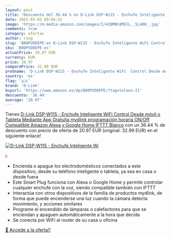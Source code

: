 ```yaml
---
layout: post
title: 'Descuento del 36.44 % en D-Link DSP-W115 - Enchufe Inteligente Wi'
date: 2021-03-02 09:04:31
image: 'https://m.media-amazon.com/images/I/41BMNtdMUlL._SL400_.jpg'
comments: true
category: ofertas
author: ring
slug: 'B00PVDDEPE-es D-Link DSP-W115 - Enchufe Inteligente WiFi Control Desde...'
sku: 'B00PVDDEPE-es'
actualPrice: 20.97 EUR
currency: EUR
price: 20.97
comparePrice: 32.99 EUR
prodname: 'D-Link DSP-W115 - Enchufe Inteligente WiFi  Control Desde móvil o Tableta Mediante App Gratuita mydlink  programación horaria ON/Off  Compatible Amazon Alexa y Google Home  IFTTT  Blanco'
country: 'es'
flag: '🇪🇸'
brand: 'D-Link'
buyurl: 'https://www.amazon.es/dp/B00PVDDEPE/?tag=tolees-21'
descuento: '36.44'
average: '20.97'
---
```


Tienes [D-Link DSP-W115 - Enchufe Inteligente WiFi  Control Desde móvil o Tableta Mediante App Gratuita mydlink  programación horaria ON/Off  Compatible Amazon Alexa y Google Home  IFTTT  Blanco](https://www.amazon.es/dp/B00PVDDEPE/?tag=tolees-21) con un 36.44 % de descuento con precio de oferta de 20.97 EUR (original: 32.99 EUR) en el siguiente enlace!

[![D-Link DSP-W115 - Enchufe Inteligente Wi](https://m.media-amazon.com/images/I/41BMNtdMUlL._SL400_.jpg)](https://www.amazon.es/dp/B00PVDDEPE/?tag=tolees-21)

ℹ️:

- Encienda o apague los electrodomésticos conectados a este dispositivo, desde su teléfono inteligente o tableta, ya sea en casa o desde fuera
- Este Smart Plug funciona con Alexa o Google Home y permite controlar cualquier enchufe con la voz, siendo compatible también con IFTTT
- Interactúa con otros dispositivos de la familia de productos mydlink, de forma que puede encenderse una luz cuando la cámara detecta movimiento, y acciones similares
- Programe el encendido de lámparas o calefactores para que se enciendan y apaguen automáticamente a la hora que decida
- Se conecta por WiFi al router de su casa u oficina

[🛒 Accede a la oferta!!](https://www.amazon.es/dp/B00PVDDEPE/?tag=tolees-21)
